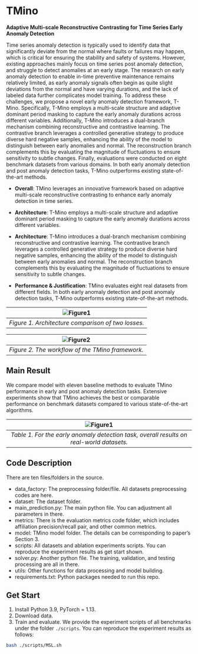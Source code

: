 # TMino 

**Adaptive Multi-scale Reconstructive Contrasting for Time Series Early Anomaly Detection**



Time series anomaly detection is typically used to identify data that significantly deviate from the normal where faults or failures may happen, which is critical for ensuring the stability and safety of systems. However, existing approaches mainly focus on time series post anomaly detection, and struggle to detect anomalies at an early stage. The research on early anomaly detection to enable in-time preventive maintenance remains relatively limited, as early anomaly signals often begin as quite slight deviations from the normal and have varying durations, and the lack of labeled data further complicates model training. To address these challenges, we propose a novel early anomaly detection framework, T-Mino. Specifically, T-Mino employs a multi-scale structure and adaptive dominant period masking to capture the early anomaly durations across different variables. Additionally, T-Mino introduces a dual-branch mechanism combining reconstructive and contrastive learning. The contrastive branch leverages a controlled generative strategy to produce diverse hard negative samples, enhancing the ability of the model to distinguish between early anomalies and normal. The reconstruction branch complements this by evaluating the magnitude of fluctuations to ensure sensitivity to subtle changes. Finally, evaluations were conducted on eight benchmark datasets from various domains. In both early anomaly detection and post anomaly detection tasks, T-Mino outperforms existing state-of-the-art methods.

- **Overall**: TMino leverages an innovative framework based on adaptive multi-scale reconstructive contrasting to enhance early anomaly detection in time series.

- **Architecture**: T-Mino employs a multi-scale structure and adaptive dominant period masking to capture the early anomaly durations across different variables. 

- **Architecture**: T-Mino introduces a dual-branch mechanism combining reconstructive and contrastive learning. The contrastive branch leverages a controlled generative strategy to produce diverse hard negative samples, enhancing the ability of the model to distinguish between early anomalies and normal. The reconstruction branch complements this by evaluating the magnitude of fluctuations to ensure sensitivity to subtle changes.

- **Performance & Justification**:  TMino evaluates eight real datasets from different fields. In both early anomaly detection and post anomaly detection tasks, T-Mino outperforms existing state-of-the-art methods.

|![Figure1](img/loss-compare.png)|
|:--:| 
| *Figure 1. Architecture comparison of two losses.* |

|![Figure2](img/workflow.png)|
|:--:| 
| *Figure 2. The workflow of the TMino framework.* |


## Main Result
We compare model with eleven baseline methods to evaluate TMino performance in early and post anomaly detection tasks. Extensive experiments show that TMino achieves the best or comparable performance on benchmark datasets compared to various state-of-the-art algorithms.

|![Figure1](img/TMino.jpg)|
|:--:| 
| *Table 1. For the early anomaly detection task, overall results on real-world datasets.* |




## Code Description
There are ten files/folders in the source.

- data_factory: The preprocessing folder/file. All datasets preprocessing codes are here.
- dataset: The dataset folder.
- main_prediction.py: The main python file. You can adjustment all parameters in there.
- metrics: There is the evaluation metrics code folder, which includes affiliation precision/recall pair, and other common metrics.
- model: TMino model folder. The details can be corresponding to paper’s Section 3.
- scripts: All datasets and ablation experiments scripts. You can reproduce the experiment results as get start shown.
- solver.py: Another python file. The training, validation, and testing processing are all in there. 
- utils: Other functions for data processing and model building.
- requirements.txt: Python packages needed to run this repo.


## Get Start
1. Install Python 3.9, PyTorch = 1.13.
2. Download data. 
3. Train and evaluate. We provide the experiment scripts of all benchmarks under the folder ```./scripts```. You can reproduce the experiment results as follows:

```bash
bash ./scripts/MSL.sh
```

